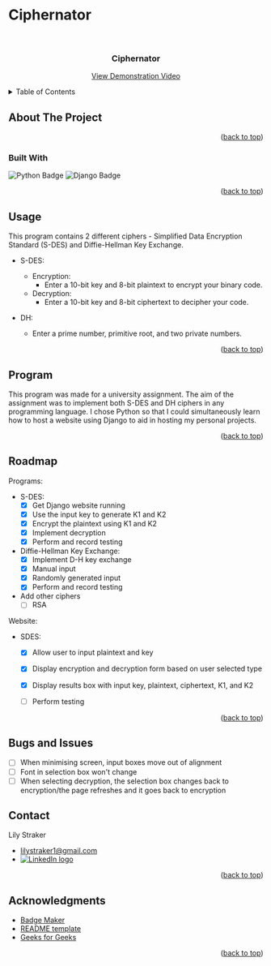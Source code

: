 ﻿# Ciphernator

<a name="readme-top"></a>

<!-- PROJECT LOGO -->
<br />
<div align="center">
  <a href="(https://github.com/lilystraker/Ciphernator/edit/main/README.md)">
  </a>

  <h3 align="center">Ciphernator</h3>

  <p align="center">
    <a href="#">View Demonstration Video</a>
  </p>
</div>


<!-- TABLE OF CONTENTS -->
<details>
  <summary>Table of Contents</summary>
  <ol>
    <li>
      <a href="#about-the-project">About The Project</a>
      <ul>
        <li><a href="#built-with">Built With</a></li>
      </ul>
    </li>
    <li><a href="#usage">Usage</a></li>
    <li><a href="#roadmap">Roadmap</a></li>
    <li><a href="#contact">Contact</a></li>
    <li><a href="#acknowledgments">Acknowledgments</a></li>
  </ol>
</details>



<!-- ABOUT THE PROJECT -->
## About The Project


<p align="right">(<a href="#readme-top">back to top</a>)</p>


### Built With

  ![Python Badge](https://img.shields.io/badge/Python-yellow?style=for-the-badge&logo=python)
  ![Django Badge](https://img.shields.io/badge/Django-%23092E20?style=for-the-badge&logo=django&color=%23092E20)

<p align="right">(<a href="#readme-top">back to top</a>)</p>

## Usage
This program contains 2 different ciphers - Simplified Data Encryption Standard (S-DES) and Diffie-Hellman Key Exchange. 

- S-DES:
  - Encryption:
    - Enter a 10-bit key and 8-bit plaintext to encrypt your binary code.
  - Decryption:
    - Enter a 10-bit key and 8-bit ciphertext to decipher your code.

- DH:
  - Enter a prime number, primitive root, and two private numbers.
  
<p align="right">(<a href="#readme-top">back to top</a>)</p>

## Program
This program was made for a university assignment. The aim of the assignment was to implement both S-DES and DH ciphers in any programming language. I chose Python so that I could simultaneously learn how to host a website using Django to aid in hosting my personal projects. 

<p align="right">(<a href="#readme-top">back to top</a>)</p>

<!-- ROADMAP -->
## Roadmap

Programs: 

- S-DES:
  - [X] Get Django website running
  - [X] Use the input key to generate K1 and K2
  - [X] Encrypt the plaintext using K1 and K2
  - [x] Implement decryption
  - [X] Perform and record testing

- Diffie-Hellman Key Exchange:
  - [X] Implement D-H key exchange
  - [X] Manual input
  - [X] Randomly generated input  
  - [X] Perform and record testing

- Add other ciphers
  - [ ] RSA

Website:
- SDES:
  - [X] Allow user to input plaintext and key
  - [X] Display encryption and decryption form based on user selected type
  - [X] Display results box with input key, plaintext, ciphertext, K1, and K2
  - [ ] Perform testing


<p align="right">(<a href="#readme-top">back to top</a>)</p>

## Bugs and Issues

- [ ] When minimising screen, input boxes move out of alignment
- [ ] Font in selection box won't change
- [ ] When selecting decryption, the selection box changes back to encryption/the page refreshes and it goes back to encryption

<!-- CONTACT -->
## Contact

Lily Straker 
- lilystraker1@gmail.com
- <a href = "https://www.linkedin.com/in/lilystraker/">![LinkedIn logo](https://img.shields.io/badge/LinkedIn-blue?style=for-the-badge&logo=linkedin)
</a>

<p align="right">(<a href="#readme-top">back to top</a>)</p>

<!-- ACKNOWLEDGMENTS -->
## Acknowledgments

* [Badge Maker](https://shields.io/badges)
* [README template](https://github.com/othneildrew/Best-README-Template)
* [Geeks for Geeks](https://www.geeksforgeeks.org/simplified-data-encryption-standard-key-generation/)
  
<p align="right">(<a href="#readme-top">back to top</a>)</p>
